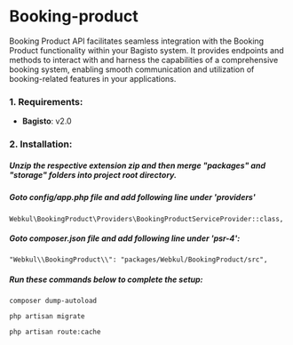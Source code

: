 # Booking-product

<p>Booking Product API facilitates seamless integration with the Booking Product functionality within your Bagisto system. It provides endpoints and methods to interact with and harness the capabilities of a comprehensive booking system, enabling smooth communication and utilization of booking-related features in your applications.</p>

### 1. Requirements:

* **Bagisto**: v2.0

### 2. Installation:

##### Unzip the respective extension zip and then merge "packages" and "storage" folders into project root directory.
##### Goto config/app.php file and add following line under 'providers'

~~~
Webkul\BookingProduct\Providers\BookingProductServiceProvider::class,
~~~

##### Goto composer.json file and add following line under 'psr-4':

~~~
"Webkul\\BookingProduct\\": "packages/Webkul/BookingProduct/src",
~~~

##### Run these commands below to complete the setup:

~~~
composer dump-autoload
~~~

~~~
php artisan migrate
~~~

~~~
php artisan route:cache
~~~
